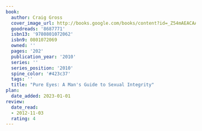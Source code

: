 ```yaml
---
book:
  author: Craig Gross
  cover_image_url: http://books.google.com/books/content?id=_Z54mAEACAAJ&printsec=frontcover&img=1&zoom=1&source=gbs_api
  goodreads: '8687771'
  isbn13: '9780801072062'
  isbn9: 0801072069
  owned: ''
  pages: '202'
  publication_year: '2010'
  series: ''
  series_position: '2010'
  spine_color: '#423c37'
  tags: ''
  title: "Pure Eyes: A Man's Guide to Sexual Integrity"
plan:
  date_added: 2023-01-01
review:
  date_read:
  - 2012-11-03
  rating: 4
---
```

